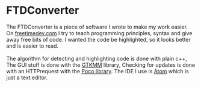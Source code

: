 # FTDConverter

The FTDConverter is a piece of software I wrote to make my work easier.
On <a href="http://freetimedev.com/extra/FreeCode/unityCode.php">freetimedev.com</a> I
try to teach programming principles, syntax and give away free bits of code.
I wanted the code be highlighted, so it looks better and is easier to read.
<br />
<br />
The algorithm for detecting and highlighting code is done with plain c++,
The GUI stuff is done with the <a href="https://developer.gnome.org/gtkmm/stable/">GTKMM</a> library,
Checking for updates is done with an HTTPrequest with the <a href="https://pocoproject.org/">Poco library</a>.
The IDE I use is <a href="https://atom.io/">Atom</a> which is just a text editor.
